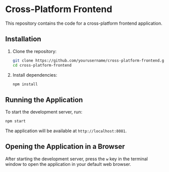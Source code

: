 # Cross-Platform Frontend

This repository contains the code for a cross-platform frontend application.


## Installation

1. Clone the repository:
    ```sh
    git clone https://github.com/yourusername/cross-platform-frontend.git
    cd cross-platform-frontend
    ```

2. Install dependencies:
    ```sh
    npm install
    ```

## Running the Application

To start the development server, run:
```sh
npm start
```

The application will be available at `http://localhost:8081`.

## Opening the Application in a Browser

After starting the development server, press the `w` key in the terminal window to open the application in your default web browser.